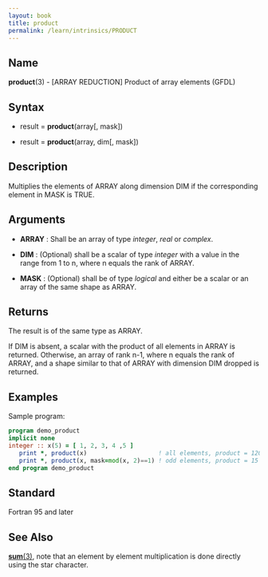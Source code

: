 ```yaml
---
layout: book
title: product
permalink: /learn/intrinsics/PRODUCT
---
```

## __Name__

__product__(3) - \[ARRAY REDUCTION\] Product of array elements
(GFDL)

## __Syntax__

  - result = __product__(array\[, mask\])

  - result = __product__(array, dim\[, mask\])

## __Description__

Multiplies the elements of ARRAY along dimension DIM if the
corresponding element in MASK is TRUE.

## __Arguments__

  - __ARRAY__
    : Shall be an array of type _integer_, _real_ or _complex_.

  - __DIM__
    : (Optional) shall be a scalar of type _integer_ with a value in the
    range from 1 to n, where n equals the rank of ARRAY.

  - __MASK__
    : (Optional) shall be of type _logical_ and either be a scalar or an
    array of the same shape as ARRAY.

## __Returns__

The result is of the same type as ARRAY.

If DIM is absent, a scalar with the product of all elements in ARRAY is
returned. Otherwise, an array of rank n-1, where n equals the rank of
ARRAY, and a shape similar to that of ARRAY with dimension DIM dropped
is returned.

## __Examples__

Sample program:

```fortran
program demo_product
implicit none
integer :: x(5) = [ 1, 2, 3, 4 ,5 ]
   print *, product(x)                    ! all elements, product = 120
   print *, product(x, mask=mod(x, 2)==1) ! odd elements, product = 15
end program demo_product
```

## __Standard__

Fortran 95 and later

## __See Also__

[__sum__(3)](SUM), note that an element by element multiplication is done
directly using the star character.

